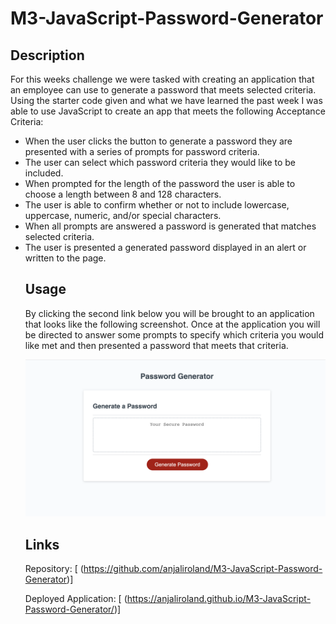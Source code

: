 # M3-JavaScript-Password-Generator

## Description

For this weeks challenge we were tasked with creating an application that an employee can use to generate a password that meets selected criteria. Using the starter code given and what we have learned the past week I was able to use JavaScript to create an app that meets the following Acceptance Criteria:
<ul>
<li>When the user clicks the button to generate a password they are presented with a series of prompts for password criteria.
<li>The user can select which password criteria they would like to be included.
<li>When prompted for the length of the password the user is able to choose a length between 8 and 128 characters.
<li>The user is able to confirm whether or not to include lowercase, uppercase, numeric, and/or special characters.
<li>When all prompts are answered a password is generated that matches selected criteria.
<li>The user is presented a generated password displayed in an alert or written to the page.

## Usage

By clicking the second link below you will be brought to an application that looks like the following screenshot. Once at the application you will be directed to answer some prompts to specify which criteria you would like met and then presented a password that meets that criteria. 

<img src="./assets/images/screenshot.png">


## Links

Repository: [
    (https://github.com/anjaliroland/M3-JavaScript-Password-Generator)]

Deployed Application: [
    (https://anjaliroland.github.io/M3-JavaScript-Password-Generator/)]

